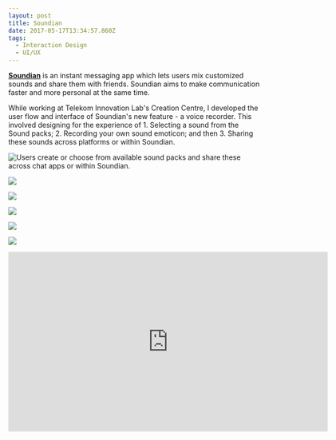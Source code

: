 ```yaml
---
layout: post
title: Soundian
date: 2017-05-17T13:34:57.860Z
tags:
  - Interaction Design
  - UI/UX
---
```

**[Soundian](https://www.soundian.com/)** is an instant messaging app which lets users mix customized sounds and share them with friends. Soundian aims to make communication faster and more personal at the same time.

While working at Telekom Innovation Lab's Creation Centre, I developed the user flow and interface of Soundian's new feature - a voice recorder. This involved designing for the experience of 1. Selecting a sound from the Sound packs; 2. Recording your own sound emoticon; and then 3. Sharing these sounds across platforms or within Soundian.

![Users create or choose from available sound packs and share these across chat apps or within Soundian.](/images/01Soundian.png)

![](/images/02Soundian.png)

![](/images/03Soundian.png)

![](/images/04Soundian.png)

![](/images/05Soundian.png)

![](/images/06Soundian.png)

<iframe src="https://player.vimeo.com/video/217837878" width="640" height="360" frameborder="0" webkitallowfullscreen mozallowfullscreen allowfullscreen></iframe>
